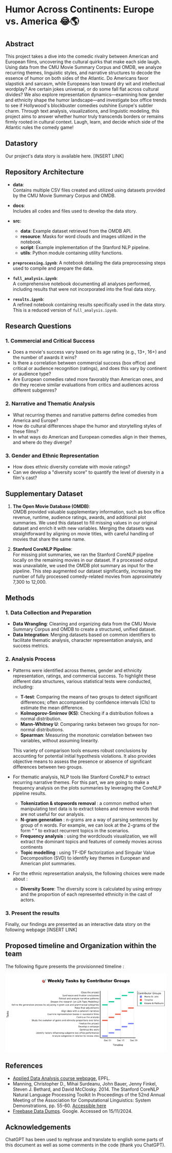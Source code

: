 # Humor Across Continents: Europe vs. America 😂🌎

## Abstract
This project takes a dive into the comedic rivalry between American and European films, uncovering the cultural quirks that make each side laugh. Using data from the CMU Movie Summary Corpus and OMDB, we analyze recurring themes, linguistic styles, and narrative structures to decode the essence of humor on both sides of the Atlantic. Do Americans favor slapstick and sarcasm, while Europeans lean toward dry wit and intellectual wordplay? Are certain jokes universal, or do some fall flat across cultural divides? We also explore representation dynamics—examining how gender and ethnicity shape the humor landscape—and investigate box office trends to see if Hollywood's blockbuster comedies outshine Europe's subtler charm. Through text analysis, visualizations, and linguistic modeling, this project aims to answer whether humor truly transcends borders or remains firmly rooted in cultural context. Laugh, learn, and decide which side of the Atlantic rules the comedy game!

## Datastory
Our project's data story is available here. [INSERT LINK]

## Repository Architecture

- **data**:  
  Contains multiple CSV files created and utilized using datasets provided by the CMU Movie Summary Corpus and OMDB.

- **docs**:  
  Includes all codes and files used to develop the data story.

- **src**:  
  - **data**: Example dataset retrieved from the OMDB API.  
  - **resource**: Masks for word clouds and images utilized in the notebook.  
  - **script**: Example implementation of the Stanford NLP pipeline.  
  - **utils**: Python module containing utility functions.  

- **`preprocessing.ipynb`**: 
  A notebook detailing the data preprocessing steps used to compile and prepare the data.

- **`full_analysis.ipynb`**:  
  A comprehensive notebook documenting all analyses performed, including results that were not incorporated into the final data story.

- **`results.ipynb`**:  
  A refined notebook containing results specifically used in the data story. This is a reduced version of `full_analysis.ipynb`.



## Research Questions

### 1. Commercial and Critical Success
- Does a movie's success vary based on its age rating (e.g., 13+, 16+) and the number of awards it wins?
- Is there a correlation between commercial success (box office) and critical or audience recognition (ratings), and does this vary by continent or audience type?
- Are European comedies rated more favorably than American ones, and do they receive similar evaluations from critics and audiences across different subgenres?

### 2. Narrative and Thematic Analysis
- What recurring themes and narrative patterns define comedies from America and Europe?
- How do cultural differences shape the humor and storytelling styles of these films?
- In what ways do American and European comedies align in their themes, and where do they diverge?

### 3. Gender and Ethnic Representation
- How does ethnic diversity correlate with movie ratings?
- Can we develop a "diversity score" to quantify the level of diversity in a film's cast?

## Supplementary Dataset

1. **The Open Movie Database (OMDB)**:  
   OMDB provided valuable supplementary information, such as box office revenue, runtime, audience ratings, awards, and additional plot summaries. We used this dataset to fill missing values in our original dataset and enrich it with new variables. Merging the datasets was straightforward by aligning on movie titles, with careful handling of movies that share the same name.

2. **Stanford CoreNLP Pipeline**:  
   For missing plot summaries, we ran the Stanford CoreNLP pipeline locally on the remaining movies in our dataset. If a processed output was unavailable, we used the OMDB plot summary as input for the pipeline. This step augmented our dataset significantly, increasing the number of fully processed comedy-related movies from approximately 7,300 to 12,000.

## Methods
### 1. Data Collection and Preparation
   - **Data Wrangling**: Cleaning and organizing data from the CMU Movie Summary Corpus and OMDB to create a structured, unified dataset.
   - **Data Integration**: Merging datasets based on common identifiers to facilitate thematic analysis, character representation analysis, and success metrics.

### 2. Analysis Process
 - Patterns were identified across themes, gender and ethnicity representation, ratings, and commercial success. To highlight these different data structures, various statistical tests were conducted, including:
   - **T-test**: Comparing the means of two groups to detect significant differences; often accompanied by confidence intervals (CIs) to estimate the mean difference.
   - **Kolmogorov-Smirnov (KS)**: Checking if a distribution follows a normal distribution.
   - **Mann-Whitney U**: Comparing ranks between two groups for non-normal distributions.
   - **Spearman**: Measuring the monotonic correlation between two variables, without assuming linearity.

   This variety of comparison tools ensures robust conclusions by accounting for potential initial hypothesis violations. It also provides objective means to assess the presence or absence of significant differences between two groups.
    

 -  For thematic analysis, NLP tools like Stanford CoreNLP to extract recurring narrative themes. For this part, we are going to make a frequency analysis on the plots summaries by leveraging the CoreNLP pipeline results.
    - **Tokenization & stopwords removal** : a common method when manipulating text data is to extract tokens and remove words that are not useful for our analysis.
    - **N-gram generation** : n-grams are a way of parsing sentences by group of n words. For example, we can look at the 2-grams of the form “<verb> <any other word>” to extract recurrent topics in the scenarios.
    - **Frequency analysis** : using the wordclouds visualization, we will extract the dominant topics and features of comedy movies across continents
    - **Topic modelling** : using TF-IDF factorization and Singular Value Decomposition (SVD) to identify key themes in European and American plot summaries.

 - For the ethnic representation analysis, the following choices were made about :
    - **Diversity Score**: The diversity score is calculated by using entropy and the proportion of each represented ethnicity in the cast of actors. 

### 3. Present the results

Finally, our findings are presented as an interactive data story on the following webpage [INSERT LINK]


## Proposed timeline and Organization within the team

The following figure presents the provisionned timeline :

![Timeline](src/ressource/timeline.jpeg)


## References

 - [Applied Data Analysis course webpage](https://epfl-ada.github.io/teaching/fall2024/cs401/), EPFL.
 - Manning, Christopher D., Mihai Surdeanu, John Bauer, Jenny Finkel, Steven J. Bethard, and David McClosky. 2014. The Stanford CoreNLP Natural Language Processing Toolkit In Proceedings of the 52nd Annual Meeting of the Association for Computational Linguistics: System Demonstrations, pp. 55-60. [Accessible here](https://stanfordnlp.github.io/CoreNLP/)
 - [Freebase Data Dumps](https://developers.google.com/freebase/data). Google. Accessed on 15/11/2024.

## Acknowledgements

ChatGPT has been used to rephrase and translate to english some parts of this document as well as some comments in the code (thank you ChatGPT).